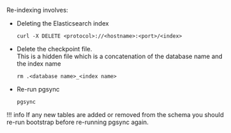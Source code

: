 Re-indexing involves:

- Deleting the Elasticsearch index
  ```
  curl -X DELETE <protocol>://<hostname>:<port>/<index>
  ```
- Delete the checkpoint file.  
  This is a hidden file which is a concatenation of the database name and the index name
  ```
  rm .<database name>_<index name>
  ```
- Re-run pgsync
  ```
  pgsync
  ```


!!! info
    If any new tables are added or removed from the schema you should re-run bootstrap before re-running pgsync again.
